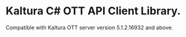 # Kaltura C# OTT API Client Library.
Compatible with Kaltura OTT server version 5.1.2.16932 and above.
